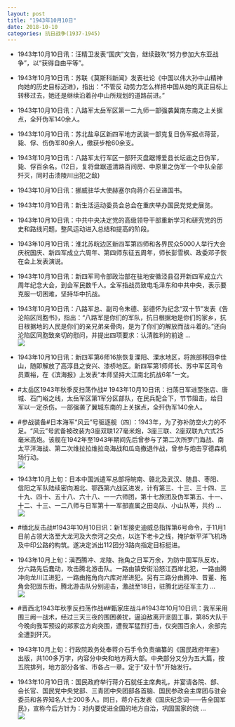 ```yaml
---
layout: post
title: "1943年10月10日"
date: 2018-10-10
categories: 抗日战争(1937-1945)
---
```


<meta name="referrer" content="no-referrer" />

- 1943年10月10日讯：汪精卫发表“国庆”文告，继续鼓吹“努力参加大东亚战争”，以“获得自由平等”。 

- 1943年10月10日讯：苏联《莫斯科新闻》发表社论《中国以伟大孙中山精神向她的历史目标迈进》，指出：“不管反 动势力怎么样把中国从她的真正目标上转移过去，她还是继续沿着孙中山所规划的道路前进。” 

- 1943年10月10日讯：八路军太岳军区第一二九师一部强袭冀南东南之上关据点，全歼伪军140余人。 

- 1943年10月10日讯：苏北盐阜区新四军地方武装一部克复日伪军据点蒋营，毙、俘、伤伪军80余人，缴获步枪60余支。 

- 1943年10月10日讯：八路军太行军区一部歼灭盘踞博爱县长坛庙之日伪军，毙、俘百余名。(12日，复将盘踞道清路百间房、中原里之伪军一个中队全部歼灭，同时击溃陵川出犯之敌) 

- 1943年10月10日讯：挪威驻华大使赫塞尔向蒋介石呈递国书。 

- 1943年10月10日讯：新生活运动委员会总会在重庆举办国民党党史展览。 

- 1943年10月10日讯：中共中央决定党的高级领导干部重新学习和研究党的历史和路线问题。整风运动进入总结和提高的阶段。 

- 1943年10月10日讯：淮北苏皖边区新四军第四师和各界民众5000人举行大会庆祝国庆、新四军成立六周年、第四师东征五周年，师长彭雪枫、政委邓子恢在会上发表演说。 

- 1943年10月10日讯：新四军司令部政治部在驻地安徽泾县召开新四军成立六周年纪念大会，到会军民数千人。全军指战员致电毛泽东和中共中央，表示要克服一切困难，坚持华中抗战。 

- 1943年10月10日讯：八路军总、副司令朱德、彭德怀为纪念“双十节”发表《告沦陷区同胞书》，指出：“八路军是你们的军队，抗日根据地是你们的家乡，抗日根据地的人民是你们的亲兄弟亲骨肉，是为了你们的解放而战斗着的。”还向沦陷区同胞致亲切的慰问，并提出四项要求：认清胜利的前途 ... <br/><img src="https://wx1.sinaimg.cn/large/aca367d8ly1fw31jhxjqhj20c80bxaa6.jpg" />

- 1943年10月10日讯：新四军第6师16旅恢复溧阳、溧水地区，将旅部移回李佳山，随即解放了高淳县之安兴、漆桥地区。新四军第1师师长、苏中军区司令员粟裕，在《滨海报》上发表“本师坚持大江南北抗战6年”一文。 

- #太岳区1943年秋季反扫荡作战# 1943年10月10日讯：扫荡日军进至张店、唐城、石门峪之线，太岳军区第1军分区部队，在民兵配合下，节节阻击，给日军以一定杀伤。一部强袭了翼城东南的上关据点，全歼伪军140余人。 

- #参战装备#日本海军“风云”号驱逐舰（四）：1943年，为了弥补防空火力的不足。“风云”号武备被改装为3座双联127毫米炮，3座三联、2座双联九六式25毫米高炮。该舰在1942年至1943年期间先后曾参与了第二次所罗门海战、南太平洋海战、第二次维拉拉维拉岛海战和瓜岛撤退作战，曾参与炮击亨德森机场行动。 <br/><img src="https://wx1.sinaimg.cn/large/aca367d8ly1fw2wc9y8nxj20zk0mdtd4.jpg" />

- 1943年10月上旬：日本中国派遣军总部将皖南、赣北及武汉、随县、枣阳、信阳之军队陆续密向湘北、鄂西第六战区进发，计有第三、十三、三十四、三十九、四十、五十八、六十八、一一六师团，第十七旅团及伪军第五、十一、十二、十三、一二八师与日军第十一军部直属之田岛队、小山队等，共约 ... <br/><img src="https://wx2.sinaimg.cn/large/aca367d8ly1fw2vgrov1uj20c809074a.jpg" />

- #缅北反击战#1943年10月10日讯：新1军接史迪威总指挥第6号命令，于11月1日前占领大洛至大龙河及大奈河之交点，以迄下老卡之线，掩护新平洋飞机场及中印公路的构筑。遂决定派出112团分3路向指定目标挺进。 

- 1943年10月上旬：滇西腾冲、龙陵、拖角之日军万余，为防中国军队反攻，分六路先后蠢动，攻击腾北游击队。一路由镇安街沿怒江西岸北犯，一路由腾冲向龙川江进犯，一路由拖角向六库对岸进犯。另有三路分由腾冲、昔董、拖角会犯固东街。腾北游击队分别迎击，激战至18日，驻腾北远征军主力 ... <br/><img src="https://wx1.sinaimg.cn/large/aca367d8ly1fw2tqgp290j20c809z0ss.jpg" />

- #晋西北1943年秋季反扫荡作战##甄家庄战斗#1943年10月10日讯：我军采用围三阙一战术，经过三天三夜的围困袭扰，逼迫敌离开坚固工事，第85大队于今晚向我军预设的郑家岔方向突围，遭我军猛烈打击，仅突围百余人，余部完全遭到歼灭。 

- 1943年10月上旬：行政院政务处奉蒋介石手令负责编纂的《国民政府年鉴》出版，共100多万字，内容分中央和地方两大部。中央部分又分为五大篇，按五院排列，地方部分各省、市各占一章。定于“双十节”开始发行。 

- 1943年10月10日讯：国民政府举行蒋介石就任主席典礼，并宴请各院、部、会长官、国民党中央党部、三青团中央团部各首脑、国民参政会主席团与驻会委员和各界知名人士200多人。同日，蒋介石发表《国庆纪念词——告全国军民》，宣称今后方针为：对内要促进全国的地方自治，巩固国家的统 ... <br/><img src="https://wx1.sinaimg.cn/large/aca367d8ly1fw2r4q1rzpj20c809zt8s.jpg" />

